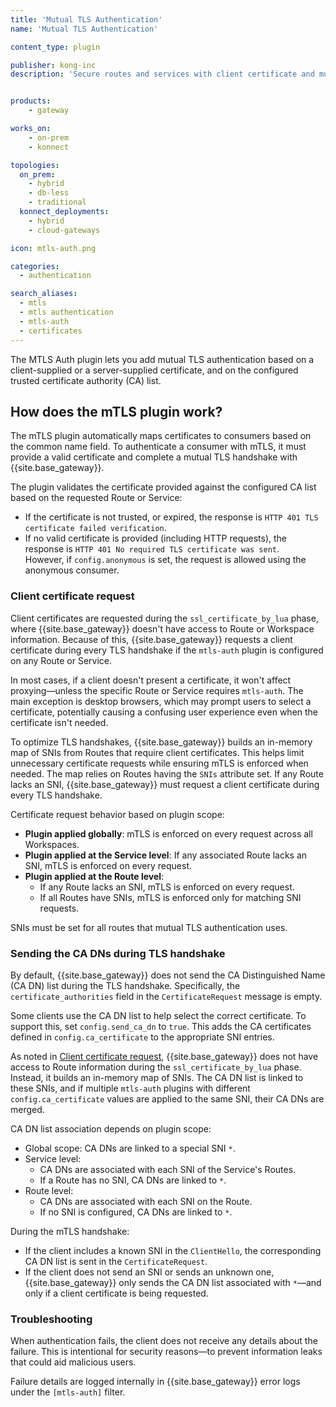 ```yaml
---
title: 'Mutual TLS Authentication'
name: 'Mutual TLS Authentication'

content_type: plugin

publisher: kong-inc
description: 'Secure routes and services with client certificate and mutual TLS authentication'


products:
    - gateway

works_on:
    - on-prem
    - konnect

topologies:
  on_prem:
    - hybrid
    - db-less
    - traditional
  konnect_deployments:
    - hybrid
    - cloud-gateways

icon: mtls-auth.png

categories:
  - authentication

search_aliases:
  - mtls
  - mtls authentication
  - mtls-auth
  - certificates
---
```


The MTLS Auth plugin lets you add mutual TLS authentication based on a client-supplied or a server-supplied certificate, 
and on the configured trusted certificate authority (CA) list.


## How does the mTLS plugin work?

The mTLS plugin automatically maps certificates to consumers based on the common name field.
To authenticate a consumer with mTLS, it must provide a valid certificate and
complete a mutual TLS handshake with {{site.base_gateway}}.

The plugin validates the certificate provided against the configured CA list based on the
requested Route or Service:
* If the certificate is not trusted, or expired, the response is `HTTP 401 TLS certificate failed verification`.
* If no valid certificate is provided (including HTTP requests), the response is `HTTP 401 No required TLS certificate was sent`.  
  However, if `config.anonymous` is set, the request is allowed using the anonymous consumer.

### Client certificate request

Client certificates are requested during the `ssl_certificate_by_lua` phase, where {{site.base_gateway}} doesn't have access to Route or Workspace information. 
Because of this, {{site.base_gateway}} requests a client certificate during every TLS handshake if the `mtls-auth` plugin is configured on any Route or Service.

In most cases, if a client doesn't present a certificate, it won't affect proxying—unless the specific Route or Service requires `mtls-auth`.
The main exception is desktop browsers, which may prompt users to select a certificate, potentially causing a confusing user experience even when the certificate isn't needed.

To optimize TLS handshakes, {{site.base_gateway}} builds an in-memory map of SNIs from Routes that require client certificates. 
This helps limit unnecessary certificate requests while ensuring mTLS is enforced when needed. 
The map relies on Routes having the `SNIs` attribute set. 
If any Route lacks an SNI, {{site.base_gateway}} must request a client certificate during every TLS handshake.

Certificate request behavior based on plugin scope:

* **Plugin applied globally**: mTLS is enforced on every request across all Workspaces.
* **Plugin applied at the Service level**: If any associated Route lacks an SNI, mTLS is enforced on every request.
* **Plugin applied at the Route level**:
  * If any Route lacks an SNI, mTLS is enforced on every request.
  * If all Routes have SNIs, mTLS is enforced only for matching SNI requests.


SNIs must be set for all routes that mutual TLS authentication uses.

### Sending the CA DNs during TLS handshake

By default, {{site.base_gateway}} does not send the CA Distinguished Name (CA DN) list during the TLS handshake. Specifically, the `certificate_authorities` field in the `CertificateRequest` message is empty.

Some clients use the CA DN list to help select the correct certificate. To support this, set `config.send_ca_dn` to `true`. 
This adds the CA certificates defined in `config.ca_certificate` to the appropriate SNI entries.

As noted in [Client certificate request](#client-certificate-request), {{site.base_gateway}} does not have access to Route information during the `ssl_certificate_by_lua` phase. 
Instead, it builds an in-memory map of SNIs. 
The CA DN list is linked to these SNIs, and if multiple `mtls-auth` plugins with different `config.ca_certificate` values are applied to the same SNI, their CA DNs are merged.

CA DN list association depends on plugin scope:

* Global scope: CA DNs are linked to a special SNI `*`.
* Service level:
  * CA DNs are associated with each SNI of the Service's Routes.
  * If a Route has no SNI, CA DNs are linked to `*`.
* Route level:
  * CA DNs are associated with each SNI on the Route.
  * If no SNI is configured, CA DNs are linked to `*`.

During the mTLS handshake:

* If the client includes a known SNI in the `ClientHello`, the corresponding CA DN list is sent in the `CertificateRequest`.
* If the client does not send an SNI or sends an unknown one, {{site.base_gateway}} only sends the CA DN list associated with `*`—and only if a client certificate is being requested.


### Troubleshooting

When authentication fails, the client does not receive any details about the failure. This is intentional for security reasons—to prevent information leaks that could aid malicious users.

Failure details are logged internally in {{site.base_gateway}} error logs under the `[mtls-auth]` filter.
